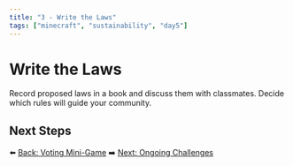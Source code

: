 ```yaml
---
title: "3 - Write the Laws"
tags: ["minecraft", "sustainability", "day5"]
---
```

# Write the Laws

Record proposed laws in a book and discuss them with classmates. Decide which rules will guide your community.

## Next Steps

⬅️ [Back: Voting Mini-Game](/sustainability_lab/Day-5/01_voting)
➡️ [Next: Ongoing Challenges](/sustainability_lab/Day-6/00_ongoing_challenges)
